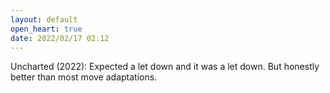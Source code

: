```yaml
---
layout: default
open_heart: true
date: 2022/02/17 02:12
---
```


Uncharted (2022): Expected a let down and it was a let down. But honestly better than most move adaptations.
